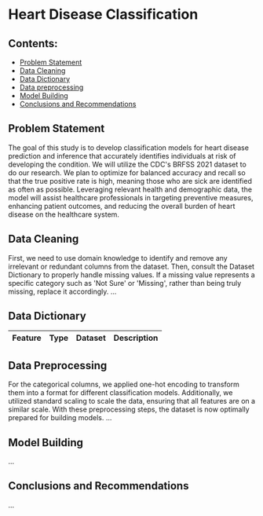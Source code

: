 # Heart Disease Classification

## Contents:
- [Problem Statement](#Problem-Statement)
- [Data Cleaning](#Data-Cleaning)
- [Data Dictionary](#Data-Dicitonary)
- [Data preprocessing](#Data-Preprocessing)
- [Model Building](#Model-Building)
- [Conclusions and Recommendations](#Conclusions-and-Recommendations)


## Problem Statement
The goal of this study is to develop classification models for heart disease prediction and inference that accurately identifies individuals at risk of developing the condition. We will utilize the CDC's BRFSS 2021 dataset to do our research. We plan to optimize for balanced accuracy and recall so that the true positive rate is high, meaning those who are sick are identified as often as possible. Leveraging relevant health and demographic data, the model will assist healthcare professionals in targeting preventive measures, enhancing patient outcomes, and reducing the overall burden of heart disease on the healthcare system.


## Data Cleaning
First, we need to use domain knowledge to identify and remove any irrelevant or redundant columns from the dataset. Then, consult the Dataset Dictionary to properly handle missing values. If a missing value represents a specific category such as 'Not Sure' or 'Missing', rather than being truly missing, replace it accordingly.
...


## Data Dictionary
|Feature|Type|Dataset|Description|
|---|---|---|---|

## Data Preprocessing
For the categorical columns, we applied one-hot encoding to transform them into a format for different classification models. Additionally, we utilized standard scaling to scale the data, ensuring that all features are on a similar scale. With these preprocessing steps, the dataset is now optimally prepared for building models.
...


## Model Building
...


## Conclusions and Recommendations
...

